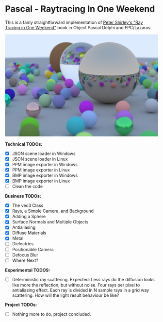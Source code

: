# Pascal - Raytracing In One Weekend

This is a fairly straightforward implementation of [Peter Shirley's "Ray Tracing in One Weekend"](https://raytracing.github.io/books/RayTracingInOneWeekend.html) book in Object Pascal Delphi and FPC/Lazarus.

![](render_capa.jpg)

**Technical TODOs:**
- [x] JSON scene loader in Windows
- [x] JSON scene loader in Linux
- [x] PPM image exporter in Windows
- [x] PPM image exporter in Linux
- [x] BMP image exporter in Windows
- [x] BMP image exporter in Linux
- [ ] Clean the code

**Business TODOs:**
- [x] The vec3 Class
- [x] Rays, a Simple Camera, and Background
- [x] Adding a Sphere
- [x] Surface Normals and Multiple Objects
- [x] Antialiasing
- [x] Diffuse Materials
- [x] Metal
- [ ] Dielectrics
- [ ] Positionable Camera
- [ ] Defocus Blur
- [ ] Where Next?

**Experimental TODOS:**
- [ ] Deterministic ray scattering. Expected: Less rays do the diffusion looks like more the reflection, but without noise. Four rays per pixel to antialiasing effect. Each ray is divided in N sample rays in a grid way scattering. How will the light result behaviour be like?

**Project TODOs:**
- [ ] Nothing more to do, project concluded.
